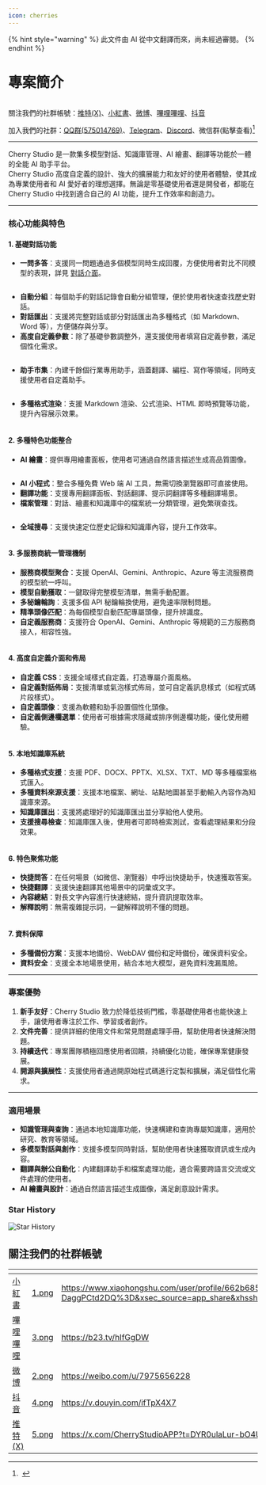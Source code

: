 ```yaml
---
icon: cherries
---
```


{% hint style="warning" %}
此文件由 AI 從中文翻譯而來，尚未經過審閱。
{% endhint %}

# 專案簡介

<figure><img src=".gitbook/assets/docs-readme-banner1.png" alt=""><figcaption></figcaption></figure>

關注我們的社群帳號：[推特(X)](https://x.com/CherryStudioAPP)、[小紅書](https://www.xiaohongshu.com/user/profile/662b6853000000000b031d9a)、[微博](https://weibo.com/u/7975656228)、[嗶哩嗶哩](https://space.bilibili.com/3546657515898892)、[抖音](https://www.douyin.com/user/MS4wLjABAAAAmw9A54m5J0hHVMQY5eGrVJ-EHDoOS0hgJ6M1F9MN2Tn2V163A0xrC4_KVzfmQSxC)

加入我們的社群：[QQ群(575014769)](https://qm.qq.com/q/lo0D4qVZKi)、[Telegram](https://t.me/CherryStudioAI)、[Discord](https://discord.gg/wez8HtpxqQ)、微信群(點擊查看)[^1]

***

Cherry Studio 是一款集多模型對話、知識庫管理、AI 繪畫、翻譯等功能於一體的全能 AI 助手平台。  
Cherry Studio 高度自定義的設計、強大的擴展能力和友好的使用者體驗，使其成為專業使用者和 AI 愛好者的理想選擇。無論是零基礎使用者還是開發者，都能在 Cherry Studio 中找到適合自己的 AI 功能，提升工作效率和創造力。

***

### **核心功能與特色**

#### **1. 基礎對話功能**

* **一問多答**：支援同一問題通過多個模型同時生成回覆，方便使用者對比不同模型的表現，詳見 [對話介面](cherrystudio/preview/chat.md)。

<figure><img src=".gitbook/assets/docs-readme-1 (1).png" alt=""><figcaption></figcaption></figure>

* **自動分組**：每個助手的對話記錄會自動分組管理，便於使用者快速查找歷史對話。
* **對話匯出**：支援將完整對話或部分對話匯出為多種格式（如 Markdown、Word 等），方便儲存與分享。
* **高度自定義參數**：除了基礎參數調整外，還支援使用者填寫自定義參數，滿足個性化需求。

<figure><img src=".gitbook/assets/docs-readme-2 (2).png" alt=""><figcaption></figcaption></figure>

* **助手市集**：內建千餘個行業專用助手，涵蓋翻譯、編程、寫作等領域，同時支援使用者自定義助手。

<figure><img src=".gitbook/assets/docs-readme-4.png" alt=""><figcaption></figcaption></figure>

* **多種格式渲染**：支援 Markdown 渲染、公式渲染、HTML 即時預覽等功能，提升內容展示效果。

<figure><img src=".gitbook/assets/docs-readme-3 (1).png" alt=""><figcaption></figcaption></figure>

#### **2. 多種特色功能整合**

* **AI 繪畫**：提供專用繪畫面板，使用者可通過自然語言描述生成高品質圖像。

<figure><img src=".gitbook/assets/docs-readme-5.png" alt=""><figcaption></figcaption></figure>

* **AI 小程式**：整合多種免費 Web 端 AI 工具，無需切換瀏覽器即可直接使用。
* **翻譯功能**：支援專用翻譯面板、對話翻譯、提示詞翻譯等多種翻譯場景。
* **檔案管理**：對話、繪畫和知識庫中的檔案統一分類管理，避免繁瑣查找。

<figure><img src=".gitbook/assets/docs-readme-6.png" alt=""><figcaption></figcaption></figure>

* **全域搜尋**：支援快速定位歷史記錄和知識庫內容，提升工作效率。

<figure><img src=".gitbook/assets/docs-readme-7.png" alt=""><figcaption></figcaption></figure>

#### **3. 多服務商統一管理機制**

* **服務商模型聚合**：支援 OpenAI、Gemini、Anthropic、Azure 等主流服務商的模型統一呼叫。
* **模型自動獲取**：一鍵取得完整模型清單，無需手動配置。
* **多秘鑰輪詢**：支援多個 API 秘鑰輪換使用，避免速率限制問題。
* **精準頭像匹配**：為每個模型自動匹配專屬頭像，提升辨識度。
* **自定義服務商**：支援符合 OpenAI、Gemini、Anthropic 等規範的三方服務商接入，相容性強。

<figure><img src=".gitbook/assets/docs-readme-8.png" alt=""><figcaption></figcaption></figure>

#### **4. 高度自定義介面和佈局**

* **自定義 CSS**：支援全域樣式自定義，打造專屬介面風格。
* **自定義對話佈局**：支援清單或氣泡樣式佈局，並可自定義訊息樣式（如程式碼片段樣式）。
* **自定義頭像**：支援為軟體和助手設置個性化頭像。
* **自定義側邊欄選單**：使用者可根據需求隱藏或排序側邊欄功能，優化使用體驗。

<figure><img src=".gitbook/assets/docs-readme-9.png" alt=""><figcaption></figcaption></figure>

#### **5. 本地知識庫系統**

* **多種格式支援**：支援 PDF、DOCX、PPTX、XLSX、TXT、MD 等多種檔案格式匯入。
* **多種資料來源支援**：支援本地檔案、網址、站點地圖甚至手動輸入內容作為知識庫來源。
* **知識庫匯出**：支援將處理好的知識庫匯出並分享給他人使用。
* **支援搜尋檢查**：知識庫匯入後，使用者可即時檢索測試，查看處理結果和分段效果。

<figure><img src=".gitbook/assets/docs-readme-10.png" alt=""><figcaption></figcaption></figure>

#### **6. 特色聚焦功能**

* **快捷問答**：在任何場景（如微信、瀏覽器）中呼出快捷助手，快速獲取答案。
* **快捷翻譯**：支援快速翻譯其他場景中的詞彙或文字。
* **內容總結**：對長文字內容進行快速總結，提升資訊提取效率。
* **解釋說明**：無需複雜提示詞，一鍵解釋說明不懂的問題。

<figure><img src=".gitbook/assets/docs-readme-11.png" alt=""><figcaption></figcaption></figure>

#### **7. 資料保障**

* **多種備份方案**：支援本地備份、WebDAV 備份和定時備份，確保資料安全。
* **資料安全**：支援全本地場景使用，結合本地大模型，避免資料洩漏風險。

***

### **專案優勢**

1. **新手友好**：Cherry Studio 致力於降低技術門檻，零基礎使用者也能快速上手，讓使用者專注於工作、學習或者創作。
2. **文件完善**：提供詳細的使用文件和常見問題處理手冊，幫助使用者快速解決問題。
3. **持續迭代**：專案團隊積極回應使用者回饋，持續優化功能，確保專案健康發展。
4. **開源與擴展性**：支援使用者通過開原始程式碼進行定製和擴展，滿足個性化需求。

***

### **適用場景**

* **知識管理與查詢**：通過本地知識庫功能，快速構建和查詢專屬知識庫，適用於研究、教育等領域。
* **多模型對話與創作**：支援多模型同時對話，幫助使用者快速獲取資訊或生成內容。
* **翻譯與辦公自動化**：內建翻譯助手和檔案處理功能，適合需要跨語言交流或文件處理的使用者。
* **AI 繪畫與設計**：通過自然語言描述生成圖像，滿足創意設計需求。

### Star History

![Star History](https://urlscan.io/liveshot/?width=1300\&height=620\&url=https://cherrystarhistory.ocool.online/)

## 關注我們的社群帳號

<table data-view="cards"><thead><tr><th></th><th data-hidden data-card-cover data-type="files"></th><th data-hidden data-card-target data-type="content-ref"></th></tr></thead><tbody><tr><td><a href="https://www.xiaohongshu.com/user/profile/662b6853000000000b031d9a?xsec_token=YB_1nKvlH4r5hPYVVbbsNHF8Y6n6AKlm5-DaggPCtd2DQ%3D&#x26;xsec_source=app_share&#x26;xhsshare=CopyLink&#x26;appuid=662b6853000000000b031d9a&#x26;apptime=1738627324&#x26;share_id=ace5db41b5954fab8d98a2a7865a62bc&#x26;share_channel=copy_link">小紅書</a></td><td><a href=".gitbook/assets/1.png">1.png</a></td><td><a href="https://www.xiaohongshu.com/user/profile/662b6853000000000b031d9a?xsec_token=YB_1nKvlH4r5hPYVVbbsNHF8Y6n6AKlm5-DaggPCtd2DQ%3D&#x26;xsec_source=app_share&#x26;xhsshare=CopyLink&#x26;appuid=662b6853000000000b031d9a&#x26;apptime=1738627324&#x26;share_id=ace5db41b5954fab8d98a2a7865a62bc&#x26;share_channel=copy_link">https://www.xiaohongshu.com/user/profile/662b6853000000000b031d9a?xsec_token=YB_1nKvlH4r5hPYVVbbsNHF8Y6n6AKlm5-DaggPCtd2DQ%3D&#x26;xsec_source=app_share&#x26;xhsshare=CopyLink&#x26;appuid=662b6853000000000b031d9a&#x26;apptime=1738627324&#x26;share_id=ace5db41b5954fab8d98a2a7865a62bc&#x26;share_channel=copy_link</a></td></tr><tr><td><a href="https://b23.tv/hIfGgDW">嗶哩嗶哩</a></td><td><a href=".gitbook/assets/3.png">3.png</a></td><td><a href="https://b23.tv/hIfGgDW">https://b23.tv/hIfGgDW</a></td></tr><tr><td><a href="https://weibo.com/u/7975656228">微博</a></td><td><a href=".gitbook/assets/2.png">2.png</a></td><td><a href="https://weibo.com/u/7975656228">https://weibo.com/u/7975656228</a></td></tr><tr><td><a href="https://v.douyin.com/ifTpX4X7">抖音</a></td><td><a href=".gitbook/assets/4.png">4.png</a></td><td><a href="https://v.douyin.com/ifTpX4X7">https://v.douyin.com/ifTpX4X7</a></td></tr><tr><td><a href="https://x.com/CherryStudioAPP?t=DYR0ulaLur-bO4Us3bG79A&#x26;s=05">推特(X)</a></td><td><a href=".gitbook/assets/5.png">5.png</a></td><td><a href="https://x.com/CherryStudioAPP?t=DYR0ulaLur-bO4Us3bG79A&#x26;s=05">https://x.com/CherryStudioAPP?t=DYR0ulaLur-bO4Us3bG79A&#x26;s=05</a></td></tr></tbody></table>

[^1]: <img src=".gitbook/assets/微信群二维码.png" alt="" data-size="original">